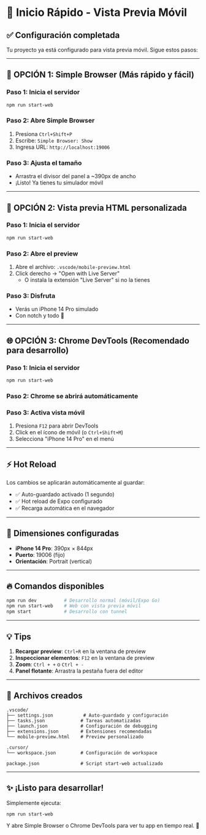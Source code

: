 # 🚀 Inicio Rápido - Vista Previa Móvil

## ✅ Configuración completada

Tu proyecto ya está configurado para vista previa móvil. Sigue estos pasos:

---

## 📱 OPCIÓN 1: Simple Browser (Más rápido y fácil)

### Paso 1: Inicia el servidor
```bash
npm run start-web
```

### Paso 2: Abre Simple Browser
1. Presiona `Ctrl+Shift+P`
2. Escribe: `Simple Browser: Show`
3. Ingresa URL: `http://localhost:19006`

### Paso 3: Ajusta el tamaño
- Arrastra el divisor del panel a ~390px de ancho
- ¡Listo! Ya tienes tu simulador móvil

---

## 🎨 OPCIÓN 2: Vista previa HTML personalizada

### Paso 1: Inicia el servidor
```bash
npm run start-web
```

### Paso 2: Abre el preview
1. Abre el archivo: `.vscode/mobile-preview.html`
2. Click derecho → "Open with Live Server"
   - O instala la extensión "Live Server" si no la tienes

### Paso 3: Disfruta
- Verás un iPhone 14 Pro simulado
- Con notch y todo 📱

---

## 🌐 OPCIÓN 3: Chrome DevTools (Recomendado para desarrollo)

### Paso 1: Inicia el servidor
```bash
npm run start-web
```

### Paso 2: Chrome se abrirá automáticamente

### Paso 3: Activa vista móvil
1. Presiona `F12` para abrir DevTools
2. Click en el ícono de móvil (o `Ctrl+Shift+M`)
3. Selecciona "iPhone 14 Pro" en el menú

---

## ⚡ Hot Reload

Los cambios se aplicarán automáticamente al guardar:
- ✅ Auto-guardado activado (1 segundo)
- ✅ Hot reload de Expo configurado
- ✅ Recarga automática en el navegador

---

## 🎯 Dimensiones configuradas

- **iPhone 14 Pro**: 390px × 844px
- **Puerto**: 19006 (fijo)
- **Orientación**: Portrait (vertical)

---

## 🔥 Comandos disponibles

```bash
npm run dev          # Desarrollo normal (móvil/Expo Go)
npm run start-web    # Web con vista previa móvil
npm start            # Desarrollo con tunnel
```

---

## 💡 Tips

1. **Recargar preview**: `Ctrl+R` en la ventana de preview
2. **Inspeccionar elementos**: `F12` en la ventana de preview
3. **Zoom**: `Ctrl + +` o `Ctrl + -`
4. **Panel flotante**: Arrastra la pestaña fuera del editor

---

## 📂 Archivos creados

```
.vscode/
├── settings.json           # Auto-guardado y configuración
├── tasks.json             # Tareas automatizadas
├── launch.json            # Configuración de debugging
├── extensions.json        # Extensiones recomendadas
└── mobile-preview.html    # Preview personalizado

.cursor/
└── workspace.json         # Configuración de workspace

package.json               # Script start-web actualizado
```

---

## ✨ ¡Listo para desarrollar!

Simplemente ejecuta:
```bash
npm run start-web
```

Y abre Simple Browser o Chrome DevTools para ver tu app en tiempo real. 🎉


